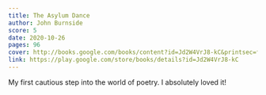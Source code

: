 ```yaml
---
title: The Asylum Dance
author: John Burnside
score: 5
date: 2020-10-26
pages: 96
cover: http://books.google.com/books/content?id=Jd2W4VrJ8-kC&printsec=frontcover&img=1&zoom=1&source=gbs_api
link: https://play.google.com/store/books/details?id=Jd2W4VrJ8-kC
---
```


My first cautious step into the world of poetry. I absolutely loved it!